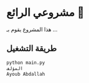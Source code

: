 # مشروعي الرائع 🚀

هذا المشروع يقوم بـ ...

## طريقة التشغيل
```bash
python main.py
المؤلف
Ayoub Abdallah
